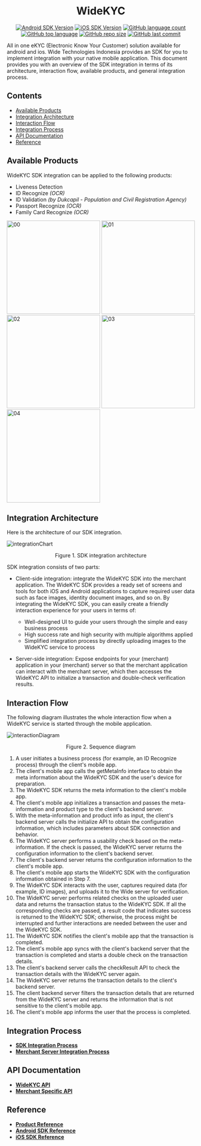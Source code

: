 <h1 align="center">
  <a>
    WideKYC
  </a>
</h1>

<div align="center">

<a href="">![Android SDK Version](https://img.shields.io/badge/Android-1.2.1-brightgreen)</a>
<a href="">![iOS SDK Version](https://img.shields.io/badge/iOS-1.1.8-brightgreen)</a>
<a href="">![GitHub language count](https://img.shields.io/github/languages/count/widetechid/widekyc)</a>
<a href="">![GitHub top language](https://img.shields.io/github/languages/top/widetechid/widekyc)</a>
<a href="">![GitHub repo size](https://img.shields.io/github/repo-size/widetechid/widekyc)</a>
<a href="">![GitHub last commit](https://img.shields.io/github/last-commit/widetechid/widekyc)</a>

</div>

All in one eKYC (Electronic Know Your Customer) solution available for android and ios. Wide Technologies Indonesia provides an SDK for you to implement integration with your native mobile application. This document provides you with an overview of the SDK integration in terms of its architecture, interaction flow, available products, and general integration process.

## Contents

- [Available Products](#available-products)
- [Integration Architecture](#integration-architecture)
- [Interaction Flow](#interaction-flow)
- [Integration Process](#integration-process)
- [API Documentation](#api-documentation)
- [Reference](#reference)

## Available Products
WideKYC SDK integration can be applied to the following products:

* Liveness Detection
* ID Recognize _(OCR)_
* ID Validation _(by Dukcapil - Population and Civil Registration Agency)_
* Passport Recognize _(OCR)_
* Family Card Recognize _(OCR)_


<p float="left">
<img src="https://github.com/widetechid/WideKYC/blob/beta/assets/passiveLiveness.png" alt="00" width="250"/>
<img src="https://github.com/widetechid/WideKYC/blob/beta/assets/idRecognize.png" alt="01" width="250"/>
<img src="https://github.com/widetechid/WideKYC/blob/beta/assets/idValidation.png" alt="02" width="250"/>
<img src="https://github.com/widetechid/WideKYC/blob/beta/assets/passportRecognize.png" alt="03" width="250"/>
<img src="https://github.com/widetechid/WideKYC/blob/beta/assets/kkRecognize.png" alt="04" width="250"/>
</p>

## Integration Architecture
Here is the architecture of our SDK integration.

![integrationChart](https://github.com/widetechid/WideKYC/blob/beta/assets/integrationChart.jpeg)
<p align=center>Figure 1. SDK integration architecture</p>

SDK integration consists of two parts:

* Client-side integration: integrate the WideKYC SDK into the merchant application. The WideKYC SDK provides a ready set of screens and tools for both iOS and Android applications to capture required user data such as face images, identity document images, and so on. By integrating the WideKYC SDK, you can easily create a friendly interaction experience for your users in terms of:
  * Well-designed UI to guide your users through the simple and easy business process
  * High success rate and high security with multiple algorithms applied
  * Simplified integration process by directly uploading images to the WideKYC service to process

* Server-side integration: Expose endpoints for your (merchant) application in your (merchant) server so that the merchant application can interact with the merchant server, which then accesses the WideKYC API to initialize a transaction and double-check verification results.

## Interaction Flow
The following diagram illustrates the whole interaction flow when a WideKYC service is started through the mobile application.

![interactionDiagram](https://github.com/widetechid/WideKYC/blob/main/assets/interactionDiagram.jpg
)
<p align=center>Figure 2. Sequence diagram</p>

1. A user initiates a business process (for example, an ID Recognize process) through the client's mobile app.
2. The client's mobile app calls the getMetaInfo interface to obtain the meta information about the WideKYC SDK and the user's device for preparation.
3. The WideKYC SDK returns the meta information to the client's mobile app.
4. The client's mobile app initializes a transaction and passes the meta-information and product type to the client's backend server.
5. With the meta-information and product info as input, the client's backend server calls the initialize API to obtain the configuration information, which includes parameters about SDK connection and behavior.
6. The WideKYC server performs a usability check based on the meta-information. If the check is passed, the WideKYC server returns the configuration information to the client's backend server.
7. The client's backend server returns the configuration information to the client's mobile app.
8. The client's mobile app starts the WideKYC SDK with the configuration information obtained in Step 7.
9. The WideKYC SDK interacts with the user, captures required data (for example, ID images), and uploads it to the Wide server for verification.
10. The WideKYC server performs related checks on the uploaded user data and returns the transaction status to the WideKYC SDK. If all the corresponding checks are passed, a result code that indicates success is returned to the WideKYC SDK; otherwise, the process might be interrupted and further interactions are needed between the user and the WideKYC SDK.
11. The WideKYC SDK notifies the client's mobile app that the transaction is completed.
12. The client's mobile app syncs with the client's backend server that the transaction is completed and starts a double check on the transaction details.
13. The client's backend server calls the checkResult API to check the transaction details with the WideKYC server again.
14. The WideKYC server returns the transaction details to the client's backend server.
15. The client backend server filters the transaction details that are returned from the WideKYC server and returns the information that is not sensitive to the client's mobile app.
16. The client's mobile app informs the user that the process is completed.


## Integration Process

* [**SDK Integration Process**][sdk-integration-process]
* [**Merchant Server Integration Process**][merchant-server-integration-process]

[sdk-integration-process]: https://github.com/widetechid/WideKYC/wiki/SDK-Integration-Process
[merchant-server-integration-process]: https://github.com/widetechid/WideKYC/wiki/Merchant-Server-Integration-Process

## API Documentation

* [**WideKYC API**][widekyc-api]
* [**Merchant Specific API**][merchant-specific-api]

[widekyc-api]: https://github.com/widetechid/WideKYC/wiki/WideKYC-API
[merchant-specific-api]: https://github.com/widetechid/WideKYC/wiki/Merchant-Specific-API

## Reference

* [**Product Reference**][product-reference]
* [**Android SDK Reference**][android-sdk-reference]
* [**iOS SDK Reference**][ios-sdk-reference]

[product-reference]: https://github.com/widetechid/WideKYC/wiki/Product-Reference
[android-sdk-reference]: https://github.com/widetechid/WideKYC/wiki/SDK-Reference-(Android)
[ios-sdk-reference]: https://github.com/widetechid/WideKYC/wiki/SDK-Reference-(iOS)
